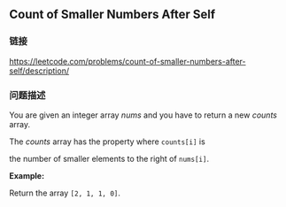 ## Count of Smaller Numbers After Self  
### 链接  
https://leetcode.com/problems/count-of-smaller-numbers-after-self/description/  
### 问题描述

You are given an integer array *nums* and you have to return a new *counts* array.
The *counts* array has the property where `counts[i]` is 
the number of smaller elements to the right of `nums[i]`.


**Example:**


Return the array `[2, 1, 1, 0]`.

